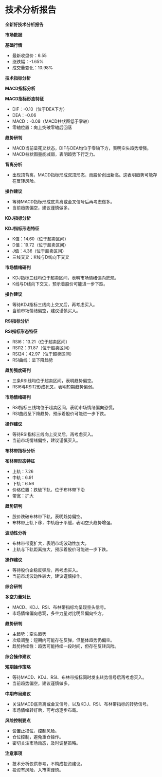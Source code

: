 # 技术分析报告

**全新好技术分析报告**

**市场数据**

**基础行情**
* 最新收盘价：6.55
* 涨跌幅：-1.65%
* 成交量变化：10.98%

**技术指标分析**

**MACD指标分析**

**MACD指标形态特征**
* DIF：-0.10（位于DEA下方）
* DEA：-0.06
* MACD：-0.08（MACD柱状图低于零轴）
* 零轴位置：向上突破零轴后回落

**趋势研判**
* MACD当前呈死叉状态，DIF与DEA均位于零轴下方，表明空头趋势增强。
* MACD柱状图量能减弱，表明趋势下行乏力。

**背离分析**
* 出现顶背离，MACD指标形成双顶形态，而股价创出新高。这表明趋势可能存在反转风险。

**操作建议**
* 等待MACD指标形成底背离或金叉信号后再考虑做多。
* 当前趋势偏空，建议谨慎做多。

**KDJ指标分析**

**KDJ指标形态特征**
* K值：14.60（位于超卖区间）
* D值：19.72（位于超卖区间）
* J值：4.36（位于超卖区间）
* 三线交叉：K线与D线向下交叉

**市场情绪研判**
* KDJ指标三线均位于超卖区间，表明市场情绪偏向悲观。
* K线与D线向下交叉，预示着股价可能进一步下跌。

**操作建议**
* 等待KDJ指标三线向上交叉后，再考虑买入。
* 当前市场情绪偏空，建议谨慎买入。

**RSI指标分析**

**RSI指标形态特征**
* RSI6：13.21（位于超卖区间）
* RSI12：31.87（位于超卖区间）
* RSI24：42.97（位于超卖区间）
* RSI曲线：呈下降趋势

**趋势强度研判**
* 三条RSI线均位于超卖区间，表明趋势偏空。
* RSI6与RSI12形成死叉，表明短期趋势偏弱。

**市场情绪研判**
* RSI指标三线均位于超卖区间，表明市场情绪偏向恐慌。
* RSI曲线呈下降趋势，预示着股价可能进一步下跌。

**操作建议**
* 等待RSI指标三线向上交叉后，再考虑买入。
* 当前市场情绪偏空，建议谨慎买入。

**布林带指标分析**

**布林带形态特征**
* 上轨：7.26
* 中轨：6.91
* 下轨：6.56
* 价格位置：跌破下轨，位于布林带下沿
* 带宽：扩大

**趋势研判**
* 股价跌破布林带下轨，表明趋势偏空。
* 布林带上轨下移，中轨趋于平缓，表明空头趋势增强。

**波动性分析**
* 布林带带宽扩大，表明市场波动性加大。
* 上轨与下轨距离拉大，预示着股价可能进一步下跌。

**操作建议**
* 等待股价企稳反弹后，再考虑买入。
* 当前市场波动性较大，建议谨慎操作。

**综合研判**

**多空力量对比**
* MACD、KDJ、RSI、布林带指标均呈现空头信号。
* 市场情绪偏向悲观，多空力量对比明显偏向空方。

**趋势研判**
* 主趋势：空头趋势
* 次级调整：短期内可能存在反弹，但整体趋势仍偏空。
* 趋势持续性：趋势可能持续一段时间，但存在反转风险。

**综合操作建议**

**短期操作策略**
* 等待MACD、KDJ、RSI、布林带指标同时发出转势信号后再考虑买入。
* 当前趋势偏空，建议谨慎做多。

**中期布局建议**
* 关注MACD底背离或金叉信号，以及KDJ、RSI、布林带指标的转势信号。
* 市场情绪转好后，可考虑逐步布局。

**风险控制要点**
* 设置止损位，控制风险。
* 仓位控制，避免重仓操作。
* 密切关注市场动态，及时调整策略。

**注意事项**
* 技术分析仅供参考，不构成投资建议。
* 投资有风险，入市需谨慎。
